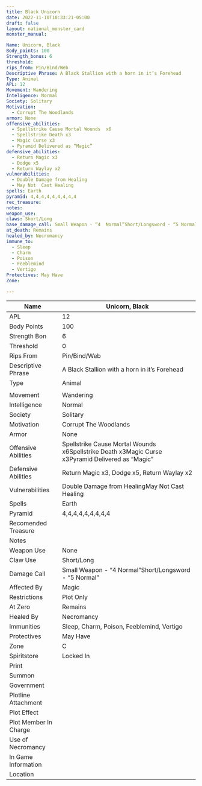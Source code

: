 ```yaml
---
title: Black Unicorn
date: 2022-11-10T10:33:21-05:00
draft: false
layout: national_monster_card
monster_manual: 

Name: Unicorn, Black
Body_points: 100
Strength_bonus: 6
threshold: 
rips_from: Pin/Bind/Web
Descriptive Phrase: A Black Stallion with a horn in it’s Forehead
Type: Animal
APL: 12
Movement: Wandering
Inteligence: Normal
Society: Solitary
Motivation: 
  - Corrupt The Woodlands
armor: None
offensive_abilities: 
  - Spellstrike Cause Mortal Wounds  x6
  - Spellstrike Death x3
  - Magic Curse x3
  - Pyramid Delivered as “Magic”
defensive_abilities: 
  - Return Magic x3
  - Dodge x5
  - Return Waylay x2
vulnerabilities: 
  - Double Damage from Healing
  - May Not  Cast Healing
spells: Earth
pyramid: 4,4,4,4,4,4,4,4,4
rec_treasure: 
notes: 
weapon_use: 
claws: Short/Long
base_damage_call: Small Weapon - “4  Normal”Short/Longsword - “5 Normal”
at_death: Remains
healed_by: Necromancy
immune_to: 
  - Sleep
  - Charm
  - Poison
  - Feeblemind
  - Vertigo
Protectives: May Have
Zone: 

---
```





| Name                   | Unicorn, Black                                               |
| ---------------------- | ------------------------------------------------------------ |
| APL                    | 12                                                           |
| Body  Points           | 100                                                          |
| Strength  Bon          | 6                                                            |
| Threshold              | 0                                                            |
| Rips From              | Pin/Bind/Web                                                 |
| Descriptive  Phrase    | A Black Stallion with a horn in  it’s Forehead               |
| Type                   | Animal                                                       |
|                        |                                                              |
| Movement               | Wandering                                                    |
| Intelligence           | Normal                                                       |
| Society                | Solitary                                                     |
| Motivation             | Corrupt The Woodlands                                        |
| Armor                  | None                                                         |
| Offensive  Abilities   | Spellstrike Cause Mortal Wounds  x6Spellstrike Death x3Magic Curse x3Pyramid Delivered as “Magic” |
| Defensive  Abilities   | Return Magic x3, Dodge x5, Return  Waylay x2                 |
| Vulnerabilities        | Double Damage from HealingMay Not  Cast Healing              |
| Spells                 | Earth                                                        |
| Pyramid                | 4,4,4,4,4,4,4,4,4                                            |
| Recomended  Treasure   |                                                              |
| Notes                  |                                                              |
| Weapon Use             | None                                                         |
| Claw Use               | Short/Long                                                   |
| Damage  Call           | Small Weapon - “4  Normal”Short/Longsword - “5 Normal”       |
| Affected  By           | Magic                                                        |
| Restrictions           | Plot Only                                                    |
| At Zero                | Remains                                                      |
| Healed By              | Necromancy                                                   |
| Immunities             | Sleep, Charm, Poison, Feeblemind,  Vertigo                   |
| Protectives            | May Have                                                     |
| Zone                   | C                                                            |
| Spiritstore            | Locked In                                                    |
| Print                  |                                                              |
| Summon                 |                                                              |
| Government             |                                                              |
| Plotline  Attachment   |                                                              |
| Plot  Effect           |                                                              |
| Plot  Member In Charge |                                                              |
| Use of  Necromancy     |                                                              |
| In Game  Information   |                                                              |
| Location               |                                                              |